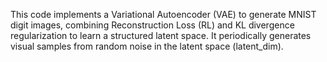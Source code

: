 This code implements a Variational Autoencoder (VAE) to generate MNIST digit images, combining Reconstruction Loss (RL) and KL divergence regularization to learn a structured latent space. It periodically generates visual samples from random noise in the latent space (latent_dim).